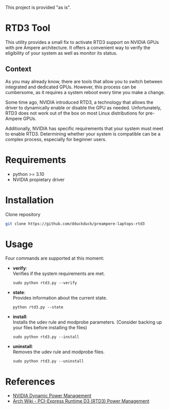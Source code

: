This project is provided "as is".

# RTD3 Tool

This utility provides a small fix to activate RTD3 support on NVIDIA GPUs with pre Ampere architecture. 
It offers a convenient way to verify the eligibility of your system as well as monitor its status.

## Context
As you may already know, there are tools that allow you to switch between integrated and dedicated GPUs.
However, this process can be cumbersome, as it requires a system reboot every time you make a change.  

Some time ago, NVIDIA introduced RTD3, a technology that allows the driver to dynamically enable or disable the GPU as needed.
Unfortunately, RTD3 does not work out of the box on most Linux distributions for pre-Ampere GPUs.

Additionally, NVIDIA has specific requirements that your system must meet to enable RTD3. 
Determining whether your system is compatible can be a complex process, especially for beginner users.


# Requirements
- python >= 3.10
- NVIDIA propietary driver

# Installation

Clone repository


```bash
git clone https://github.com/dduckduck/preampere-laptops-rtd3
```

# Usage

Four commands are supported at this moment:

- **verify**:  
  Verifies if the system requirements are met.


  ```sudo python rtd3.py --verify```

- **state**:  
  Provides information about the current state.


  ```python rtd3.py --state```

- **install**:  
  Installs the udev rule and modprobe parameters. (Consider backing up your files before installing the files)


  ```sudo python rtd3.py --install```

- **uninstall**:  
  Removes the udev rule and modprobe files.


  ```sudo python rtd3.py --uninstall```

# References
- [NVIDIA Dynamic Power Management](https://download.nvidia.com/XFree86/Linux-x86_64/565.77/README/dynamicpowermanagement.html)  
- [Arch Wiki - PCI-Express Runtime D3 (RTD3) Power Management](https://wiki.archlinux.org/title/PRIME#PCI-Express_Runtime_D3_(RTD3)_Power_Management)
